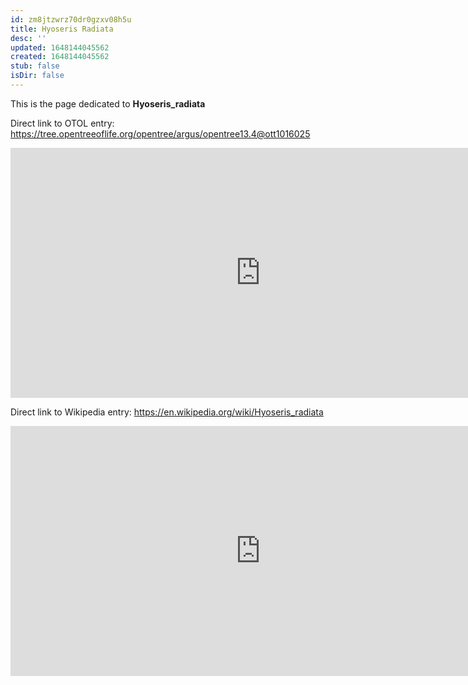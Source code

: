 ```yaml
---
id: zm8jtzwrz70dr0gzxv08h5u
title: Hyoseris Radiata
desc: ''
updated: 1648144045562
created: 1648144045562
stub: false
isDir: false
---
```

This is the page dedicated to **Hyoseris_radiata**


Direct link to OTOL entry: https://tree.opentreeoflife.org/opentree/argus/opentree13.4@ott1016025



<html>
    <body>
    <iframe src="https://tree.opentreeoflife.org/opentree/argus/opentree13.4@ott1016025"
    width="800" height="400" frameborder="0" allowfullscreen> </iframe>
    </body>
</html>
    


Direct link to Wikipedia entry: https://en.wikipedia.org/wiki/Hyoseris_radiata



<html>
    <body>
    <iframe src="https://en.wikipedia.org/wiki/Hyoseris_radiata"
    width="800" height="400" frameborder="0" allowfullscreen> </iframe>
    </body>
</html>
    
